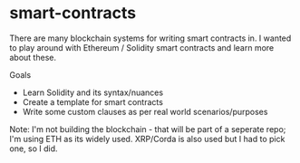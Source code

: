 # smart-contracts
There are many blockchain systems for writing smart contracts in. I wanted to play around with Ethereum / Solidity smart contracts and learn more about these.

Goals
- Learn Solidity and its syntax/nuances
- Create a template for smart contracts
- Write some custom clauses as per real world scenarios/purposes

Note: I'm not building the blockchain - that will be part of a seperate repo;  I'm using ETH as its widely used. XRP/Corda is also used but I had to pick one, so I did.

